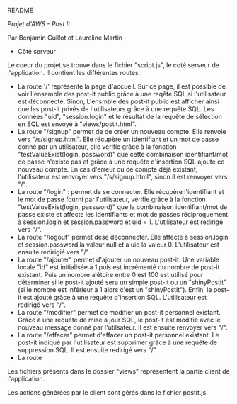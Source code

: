 README 


_Projet d'AWS - Post It_

Par Benjamin Guillot et Laureline Martin



* Côté serveur

Le coeur du projet se trouve dans le fichier "script.js", le coté serveur de l'application.
Il contient les différentes routes :
- La route '/' représente la page d'accueil. Sur ce page, il est possible de voir l'ensemble des post-it public grâce 
à une reqête SQL si l'utilisateur est déconnecté. Sinon, L'ensmble des post-it public est afficher ainsi que
les post-it privés de l'utilisateurs grâce à une requête SQL.
Les données "uid", "session.login" et le résultat de la requête de sélection en SQL est envoyé à "views/postit.html".
- La route "/signup" permet de de créer un nouveau compte. Elle renvoie vers "/s/signup.html". Elle récupère un 
identifiant et un mot de passe donné par un utilisateur, elle vérifie grâce à la fonction "testValueExist(login, password)"
que cette combinaison identifiant/mot de passe n'existe pas et grâce à une requête d'insertion SQL ajoute ce nouveau compte.
En cas d'erreur ou de compte déjà existant, l'utilisateur est renvoyer vers "/s/signup.html", sinon il est 
renvoyer vers "/".
- La route "/login" : permet de se connecter. Elle récupère l'identifiant et le mot de passe fourni par l'utilisateur,
vérifie grâce à la fonction "testValueExist(login, password)" que la combinaison identifiant/mot de passe existe et
affecte les identifiants et mot de passes réciproquement à session.login et session.password et uid = 1. L'utilisateur
est redirigé vers "/".
- La route "/logout" permet dese déconnecter. Elle affecte à session.login et session.password la valeur null et à uid la 
valeur 0. L'utilisateur est ensuite redirigié vers "/".
- La route "/ajouter" permet d'ajouter un nouveau post-it. Une variable locale "id" est initialisée à 1 puis est 
incrémenté du nombre de post-it existant. Puis un nombre alétoire entre 0 est 100 est utilisé pour déterminer si le post-it 
ajouté sera un simple post-it ou un "shinyPostit" (si le nombre est inférieur à 1 alors c'est un "shinyPostit"). Enfin,
le post-it est ajouté grâce à une requête d'insertion SQL. L'utilisateur est redirigé vers "/".
- La route "/modifier" permet de modifier un post-it personnel existant. Grâce à une requête de mise à jour SQL, le post-it est 
modifié avec le nouveau message donné par l'utilsateur. Il est ensuite renvoyer vers "/".
- La route "/effacer" permet d'effacer un post-it personnel existant. Le post-it indiqué par l'utilisateur est supprimer 
grâce à une requête de suppression SQL. Il est ensuite redirigé vers "/".
- La route 


Les fichiers présents dans le dossier "views" représentent la partie client de l'application. 

Les actions générées par le client sont gérés dans le fichier postit.js